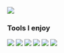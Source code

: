 <p align="left">
  <img src ="https://github-readme-stats.vercel.app/api?username=Moelf&show_icons=true&count_private=true&theme=gruvbox&hide_border=true&hide=issues">


### Tools I enjoy

![](https://img.shields.io/badge/OS-ArchLinux-informational?style=flat&logo=arch-linux&logoColor=white&color=cc241d)
![](https://img.shields.io/badge/Code-Git-informational?style=flat&logo=Git&logoColor=white&color=cc241d)
![](https://img.shields.io/badge/Code-Python-informational?style=flat&logo=python&logoColor=white&color=cc241d)
![](https://img.shields.io/badge/Code-Julia-informational?style=flat&logo=julia&logoColor=white&color=cc241d)
![](https://img.shields.io/badge/Code-LaTeX-informational?style=flat&logo=LaTeX&logoColor=white&color=cc241d)
![](https://img.shields.io/badge/Editor-NeoVim-informational?style=flat&logo=NeoVim&logoColor=white&color=cc241d)
